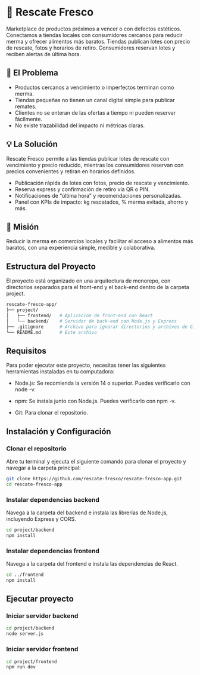 # 🥕 Rescate Fresco 

Marketplace de productos próximos a vencer o con defectos estéticos. Conectamos a tiendas locales con consumidores cercanos para reducir merma y ofrecer alimentos más baratos. Tiendas publican lotes con precio de rescate, fotos y horarios de retiro. Consumidores reservan lotes y reciben alertas de última hora.

## 🚨 El Problema

* Productos cercanos a vencimiento o imperfectos terminan como merma.
* Tiendas pequeñas no tienen un canal digital simple para publicar remates.
* Clientes no se enteran de las ofertas a tiempo ni pueden reservar fácilmente.
* No existe trazabilidad del impacto ni métricas claras.

## 💡 La Solución

Rescate Fresco permite a las tiendas publicar lotes de rescate con vencimiento y precio reducido, mientras los consumidores reservan con precios convenientes y retiran en horarios definidos.

* Publicación rápida de lotes con fotos, precio de rescate y vencimiento.
* Reserva express y confirmación de retiro vía QR o PIN.
* Notificaciones de “última hora” y recomendaciones personalizadas.
* Panel con KPIs de impacto: kg rescatados, % merma evitada, ahorro y más.

## 🎯 Misión
Reducir la merma en comercios locales y facilitar el acceso a alimentos más baratos, con una experiencia simple, medible y colaborativa.

## Estructura del Proyecto

El proyecto está organizado en una arquitectura de monorepo, con directorios separados para el front-end y el back-end dentro de la carpeta project.

```bash
rescate-fresco-app/
├── project/
│   ├── frontend/   # Aplicación de front-end con React
│   └── backend/    # Servidor de back-end con Node.js y Express
├── .gitignore      # Archivo para ignorar directorios y archivos de Git
└── README.md       # Este archivo
```

## Requisitos

Para poder ejecutar este proyecto, necesitas tener las siguientes herramientas instaladas en tu computadora:

* Node.js: Se recomienda la versión 14 o superior. Puedes verificarlo con node -v.

* npm: Se instala junto con Node.js. Puedes verificarlo con npm -v.

* Git: Para clonar el repositorio.

## Instalación y Configuración

### Clonar el repositorio

Abre tu terminal y ejecuta el siguiente comando para clonar el proyecto y navegar a la carpeta principal:

```bash
git clone https://github.com/rescate-fresco/rescate-fresco-app.git
cd rescate-fresco-app
```

### Instalar dependencias backend

Navega a la carpeta del backend e instala las librerías de Node.js, incluyendo Express y CORS.

```bash
cd project/backend
npm install
```

### Instalar dependencias frontend

Navega a la carpeta del frontend e instala las dependencias de React.

```bash
cd ../frontend
npm install
```

## Ejecutar proyecto

### Iniciar servidor backend

```bash
cd project/backend
node server.js
```

### Iniciar servidor frontend

```bash
cd project/frontend
npm run dev
```